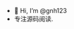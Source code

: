 - 👋 Hi, I’m @gnh123
- 专注源码阅读.

<!---
gnh123/gnh123 is a ✨ special ✨ repository because its `README.md` (this file) appears on your GitHub profile.
You can click the Preview link to take a look at your changes.
--->
